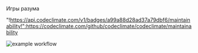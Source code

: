 Игры разума

"!https://api.codeclimate.com/v1/badges/a99a88d28ad37a79dbf6/maintainability!":https://codeclimate.com/github/codeclimate/codeclimate/maintainability

![example workflow](https://github.com/casder-succ/frontend-project-lvl1/.github/workflows/github-actions-demo.yml)

